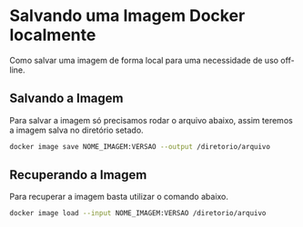 # Salvando uma Imagem Docker localmente
Como salvar uma imagem de forma local para uma necessidade de uso off-line.

## Salvando a Imagem
Para salvar a imagem só precisamos rodar o arquivo abaixo, assim teremos a imagem salva no diretório setado.

```sh
docker image save NOME_IMAGEM:VERSAO --output /diretorio/arquivo
```

## Recuperando a Imagem
Para recuperar a imagem basta utilizar o comando abaixo.
```sh
docker image load --input NOME_IMAGEM:VERSAO /diretorio/arquivo
```
